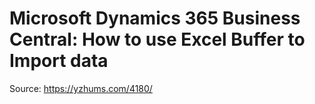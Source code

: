 # Microsoft Dynamics 365 Business Central: How to use Excel Buffer to Import data
Source: https://yzhums.com/4180/
